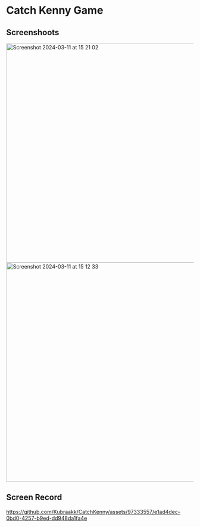 # Catch Kenny Game
## Screenshoots
<img width="589" alt="Screenshot 2024-03-11 at 15 21 02" src="https://github.com/Kubraakk/CatchKenny/assets/97333557/ba4c1a92-9d44-4b32-853d-abb4e968fb32">
<img width="589" alt="Screenshot 2024-03-11 at 15 12 33" src="https://github.com/Kubraakk/CatchKenny/assets/97333557/5ea77d9c-8c15-4bd4-9dbc-522a8afe1300">

## Screen Record
https://github.com/Kubraakk/CatchKenny/assets/97333557/e1ad4dec-0bd0-4257-b9ed-dd948da1fa4e


